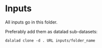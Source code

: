 # Inputs

All inputs go in this folder.

Preferably add them as datalad sub-datasets:

```
dalalad clone -d . URL inputs/folder_name
```
